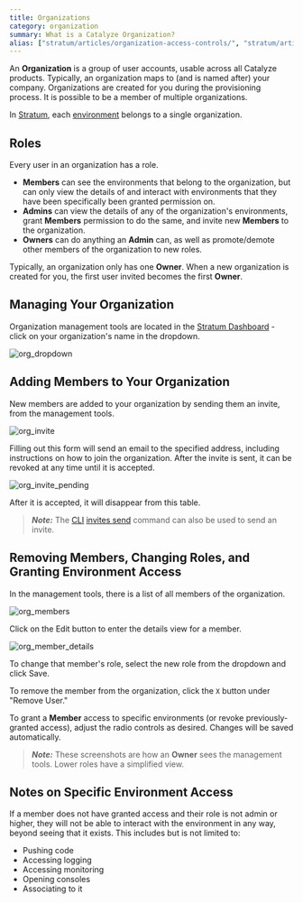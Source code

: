 ```yaml
---
title: Organizations
category: organization
summary: What is a Catalyze Organization?
alias: ["stratum/articles/organization-access-controls/", "stratum/articles/organization-addremove-users/"]
---
```


An **Organization** is a group of user accounts, usable across all Catalyze products. Typically, an organization maps to (and is named after) your company. Organizations are created for you during the provisioning process. It is possible to be a member of multiple organizations.

In [Stratum](https://catalyze.io/stratum), each [environment](/stratum/articles/concepts/environments) belongs to a single organization.

## Roles

Every user in an organization has a role.

* **Members** can see the environments that belong to the organization, but can only view the details of and interact with environments that they have been specifically been granted permission on.
* **Admins** can view the details of any of the organization's environments, grant **Members** permission to do the same, and invite new **Members** to the organization.
* **Owners** can do anything an **Admin** can, as well as promote/demote other members of the organization to new roles.

Typically, an organization only has one **Owner**. When a new organization is created for you, the first user invited becomes the first **Owner**.

## Managing Your Organization

Organization management tools are located in the [Stratum Dashboard](https://product.catalyze.io/stratum) - click on your organization's name in the dropdown.

![org_dropdown](/stratum/articles/images/organization_dropdown.png)

## Adding Members to Your Organization

New members are added to your organization by sending them an invite, from the management tools.

![org_invite](/stratum/articles/images/organization_invite.png)

Filling out this form will send an email to the specified address, including instructions on how to join the organization. After the invite is sent, it can be revoked at any time until it is accepted.

![org_invite_pending](/stratum/articles/images/organization_invite_pending.png)

After it is accepted, it will disappear from this table.

> ***Note:*** The [CLI](/stratum/articles/cli-stratum) [invites send](/paas/paas-cli-reference/#invites-send) command can also be used to send an invite.

## Removing Members, Changing Roles, and Granting Environment Access

In the management tools, there is a list of all members of the organization.

![org_members](/stratum/articles/images/organization_members.png)

Click on the Edit button to enter the details view for a member.

![org_member_details](/stratum/articles/images/organization_member_details.png)

To change that member's role, select the new role from the dropdown and click Save.

To remove the member from the organization, click the `X` button under "Remove User."

To grant a **Member** access to specific environments (or revoke previously-granted access), adjust the radio controls as desired. Changes will be saved automatically.

> ***Note:*** These screenshots are how an **Owner** sees the management tools. Lower roles have a simplified view.

## Notes on Specific Environment Access

If a member does not have granted access and their role is not admin or higher, they will not be able to interact with the environment in any way, beyond seeing that it exists. This includes but is not limited to:

* Pushing code
* Accessing logging
* Accessing monitoring
* Opening consoles
* Associating to it
